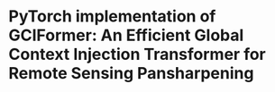 # PyTorch implementation of GCIFormer: An Efficient Global Context Injection Transformer for Remote Sensing Pansharpening
